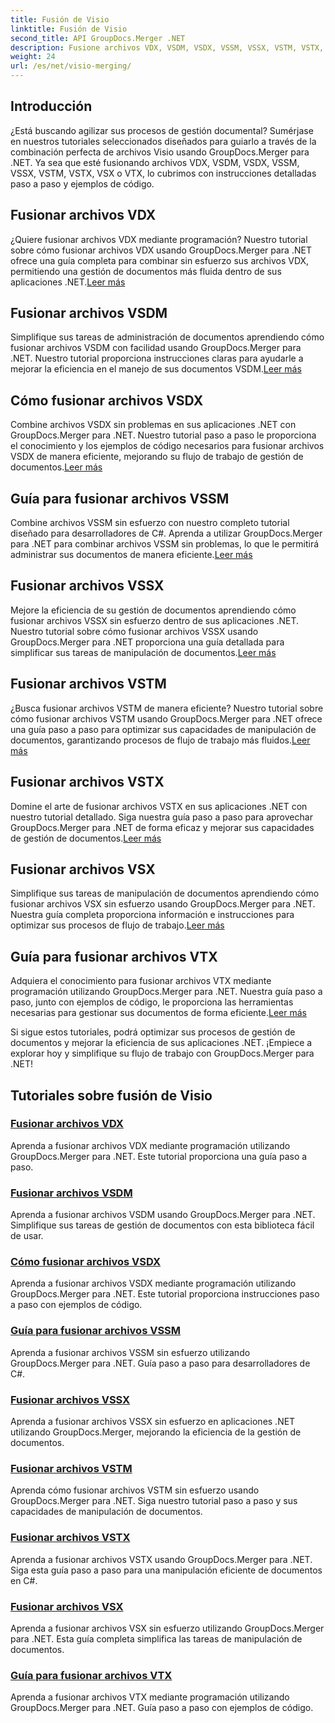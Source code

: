 ```yaml
---
title: Fusión de Visio
linktitle: Fusión de Visio
second_title: API GroupDocs.Merger .NET
description: Fusione archivos VDX, VSDM, VSDX, VSSM, VSSX, VSTM, VSTX, VSX, VTX fácilmente utilizando GroupDocs.Merger para .NET. Tutoriales paso a paso para fusionar documentos sin problemas.
weight: 24
url: /es/net/visio-merging/
---
```


## Introducción

¿Está buscando agilizar sus procesos de gestión documental? Sumérjase en nuestros tutoriales seleccionados diseñados para guiarlo a través de la combinación perfecta de archivos Visio usando GroupDocs.Merger para .NET. Ya sea que esté fusionando archivos VDX, VSDM, VSDX, VSSM, VSSX, VSTM, VSTX, VSX o VTX, lo cubrimos con instrucciones detalladas paso a paso y ejemplos de código.

## Fusionar archivos VDX

 ¿Quiere fusionar archivos VDX mediante programación? Nuestro tutorial sobre cómo fusionar archivos VDX usando GroupDocs.Merger para .NET ofrece una guía completa para combinar sin esfuerzo sus archivos VDX, permitiendo una gestión de documentos más fluida dentro de sus aplicaciones .NET.[Leer más](./merge-vdx-files/)

## Fusionar archivos VSDM

Simplifique sus tareas de administración de documentos aprendiendo cómo fusionar archivos VSDM con facilidad usando GroupDocs.Merger para .NET. Nuestro tutorial proporciona instrucciones claras para ayudarle a mejorar la eficiencia en el manejo de sus documentos VSDM.[Leer más](./merging-vsdm-files/)

## Cómo fusionar archivos VSDX

 Combine archivos VSDX sin problemas en sus aplicaciones .NET con GroupDocs.Merger para .NET. Nuestro tutorial paso a paso le proporciona el conocimiento y los ejemplos de código necesarios para fusionar archivos VSDX de manera eficiente, mejorando su flujo de trabajo de gestión de documentos.[Leer más](./how-to-merge-vsdx-files/)

## Guía para fusionar archivos VSSM

 Combine archivos VSSM sin esfuerzo con nuestro completo tutorial diseñado para desarrolladores de C#. Aprenda a utilizar GroupDocs.Merger para .NET para combinar archivos VSSM sin problemas, lo que le permitirá administrar sus documentos de manera eficiente.[Leer más](./guide-merging-vssm-files/)

## Fusionar archivos VSSX

Mejore la eficiencia de su gestión de documentos aprendiendo cómo fusionar archivos VSSX sin esfuerzo dentro de sus aplicaciones .NET. Nuestro tutorial sobre cómo fusionar archivos VSSX usando GroupDocs.Merger para .NET proporciona una guía detallada para simplificar sus tareas de manipulación de documentos.[Leer más](./merging-vssx-files/)

## Fusionar archivos VSTM

 ¿Busca fusionar archivos VSTM de manera eficiente? Nuestro tutorial sobre cómo fusionar archivos VSTM usando GroupDocs.Merger para .NET ofrece una guía paso a paso para optimizar sus capacidades de manipulación de documentos, garantizando procesos de flujo de trabajo más fluidos.[Leer más](./merge-vstm-files/)

## Fusionar archivos VSTX

 Domine el arte de fusionar archivos VSTX en sus aplicaciones .NET con nuestro tutorial detallado. Siga nuestra guía paso a paso para aprovechar GroupDocs.Merger para .NET de forma eficaz y mejorar sus capacidades de gestión de documentos.[Leer más](./merging-vstx-files/)

## Fusionar archivos VSX

Simplifique sus tareas de manipulación de documentos aprendiendo cómo fusionar archivos VSX sin esfuerzo usando GroupDocs.Merger para .NET. Nuestra guía completa proporciona información e instrucciones para optimizar sus procesos de flujo de trabajo.[Leer más](./merge-vsx-files/)

## Guía para fusionar archivos VTX

 Adquiera el conocimiento para fusionar archivos VTX mediante programación utilizando GroupDocs.Merger para .NET. Nuestra guía paso a paso, junto con ejemplos de código, le proporciona las herramientas necesarias para gestionar sus documentos de forma eficiente.[Leer más](./guide-merging-vtx-files/)

Si sigue estos tutoriales, podrá optimizar sus procesos de gestión de documentos y mejorar la eficiencia de sus aplicaciones .NET. ¡Empiece a explorar hoy y simplifique su flujo de trabajo con GroupDocs.Merger para .NET!
## Tutoriales sobre fusión de Visio
### [Fusionar archivos VDX](./merge-vdx-files/)
Aprenda a fusionar archivos VDX mediante programación utilizando GroupDocs.Merger para .NET. Este tutorial proporciona una guía paso a paso.
### [Fusionar archivos VSDM](./merging-vsdm-files/)
Aprenda a fusionar archivos VSDM usando GroupDocs.Merger para .NET. Simplifique sus tareas de gestión de documentos con esta biblioteca fácil de usar.
### [Cómo fusionar archivos VSDX](./how-to-merge-vsdx-files/)
Aprenda a fusionar archivos VSDX mediante programación utilizando GroupDocs.Merger para .NET. Este tutorial proporciona instrucciones paso a paso con ejemplos de código.
### [Guía para fusionar archivos VSSM](./guide-merging-vssm-files/)
Aprenda a fusionar archivos VSSM sin esfuerzo utilizando GroupDocs.Merger para .NET. Guía paso a paso para desarrolladores de C#.
### [Fusionar archivos VSSX](./merging-vssx-files/)
Aprenda a fusionar archivos VSSX sin esfuerzo en aplicaciones .NET utilizando GroupDocs.Merger, mejorando la eficiencia de la gestión de documentos.
### [Fusionar archivos VSTM](./merge-vstm-files/)
Aprenda cómo fusionar archivos VSTM sin esfuerzo usando GroupDocs.Merger para .NET. Siga nuestro tutorial paso a paso y sus capacidades de manipulación de documentos.
### [Fusionar archivos VSTX](./merging-vstx-files/)
Aprenda a fusionar archivos VSTX usando GroupDocs.Merger para .NET. Siga esta guía paso a paso para una manipulación eficiente de documentos en C#.
### [Fusionar archivos VSX](./merge-vsx-files/)
Aprenda a fusionar archivos VSX sin esfuerzo utilizando GroupDocs.Merger para .NET. Esta guía completa simplifica las tareas de manipulación de documentos.
### [Guía para fusionar archivos VTX](./guide-merging-vtx-files/)
Aprenda a fusionar archivos VTX mediante programación utilizando GroupDocs.Merger para .NET. Guía paso a paso con ejemplos de código.